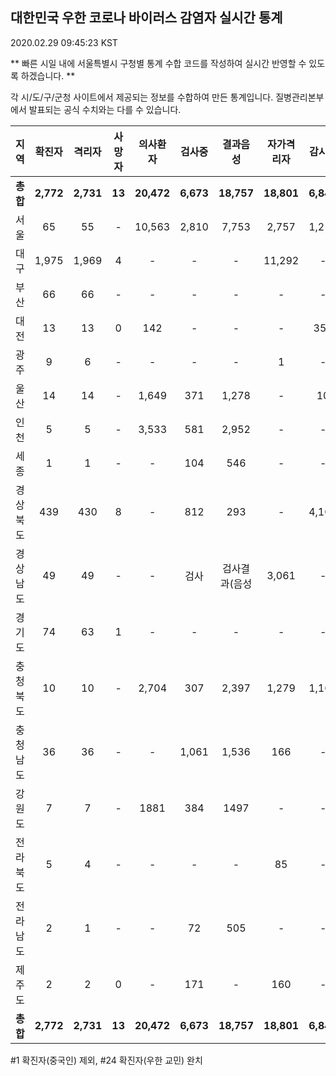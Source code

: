 
## 대한민국 우한 코로나 바이러스 감염자 실시간 통계
2020.02.29 09:45:23 KST

** 빠른 시일 내에 서울특별시 구청별 통계 수합 코드를 작성하여 실시간 반영할 수 있도록 하겠습니다. **

각 시/도/구/군청 사이트에서 제공되는 정보를 수합하여 만든 통계입니다.
질병관리본부에서 발표되는 공식 수치와는 다를 수 있습니다.


        
|  지역  | 확진자 |  격리자  |  사망자  |  의사환자  |  검사중  |  결과음성  |  자가격리자  |  감시중  |  감시해제  |  완치  |
|:------:|:------:|:--------:|:--------:|:----------:|:--------:|:----------------:|:------------:|:--------:|:----------:|:--:|
|**총합**|**2,772**|**2,731**|**13**|**20,472**|**6,673**|**18,757**|**18,801**|**6,840**|**3,153**|**27**|
|서울|65|55|-|10,563|2,810|7,753|2,757|1,211|1,127|10|
|대구|1,975|1,969|4 |-|-|-|11,292|-|-|2 |
|부산|66|66|-|-|-|-|-|-|-|-|
|대전|13|13|0|142|-|-|-|353|1703|-|
|광주|9|6|-|-|-|-|1|-|-|2|
|울산|14|14|-|1,649|371|1,278|-|10|18|-|
|인천|5|5|-|3,533|581|2,952|-|-|-|-|
|세종|1|1|-|-|104|546|-|-|-|-|
|경상북도|439|430|8|-|812|293|-|4,106|178|1|
|경상남도|49|49|-|-|검사|검사결과(음성|3,061|-|-|-|
|경기도|74|63|1|-|-|-|-|-|-|10|
|충청북도|10|10|-|2,704|307|2,397|1,279|1,160|119|-|
|충청남도|36|36|-|-|1,061|1,536|166|-|-|-|
|강원도|7|7|-|1881|384|1497|-|-|-|-|
|전라북도|5|4|-|-|-|-|85|-|-|1|
|전라남도|2|1|-|-|72|505|-|-|1|1|
|제주도|2|2|0|-|171|-|160|-|7|-|
|**총합**|**2,772**|**2,731**|**13**|**20,472**|**6,673**|**18,757**|**18,801**|**6,840**|**3,153**|**27**|

        

#1 확진자(중국인) 제외, #24 확진자(우한 교민) 완치
